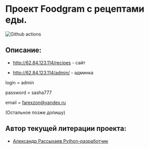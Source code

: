 # Проект Foodgram с рецептами еды.

![Github actions](https://github.com/foodgram-project-react/actions/workflows/mail.yml/badge.svg)

## Описание:

+ http://62.84.123.114/recipes - сайт

+ http://62.84.123.114/admin/ - админка

login = admin

password = sasha777

email = farexzon@yandex.ru

(Остальное позже допишу)

## Автор текущей литерации проекта:
- [Александр Рассыхаев Python-разработчик](https://github.com/Leenominai)
